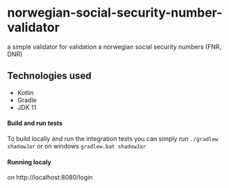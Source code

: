 # norwegian-social-security-number-validator
a simple validator for validation a norwegian social security numbers (FNR, DNR)

## Technologies used
* Kotlin
* Gradle
* JDK 11

#### Build and run tests
To build locally and run the integration tests you can simply run `./gradlew shadowJar` or on windows
`gradlew.bat shadowJar`

#### Running localy
on http://localhost:8080/login

